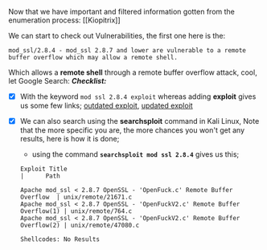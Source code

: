 Now that we have important and filtered information gotten from the enumeration process: [[Kiopitrix]]

We can start to check out Vulnerabilities, the first one here is the:
```
mod_ssl/2.8.4 - mod_ssl 2.8.7 and lower are vulnerable to a remote buffer overflow which may allow a remote shell.
```

Which allows a **remote shell** through a remote buffer overflow attack, cool, let Google Search:
***Checklist:***

- [x] With the keyword `mod ssl 2.8.4 exploit` whereas adding **exploit** gives us some few links; [outdated exploit](https://www.exploit-db.com/exploits/764), [updated exploit](https://github.com/heltonWernik/OpenLuck) 
- [x] We can also search using the **searchsploit** command in Kali Linux, Note that the more specific you are, the more chances you won't get any results, here is how it is done; 
	- using the command **`searchsploit mod ssl 2.8.4`** gives us this;
	```shell
	Exploit Title                                                         |      Path
	
	Apache mod_ssl < 2.8.7 OpenSSL - 'OpenFuck.c' Remote Buffer Overflow  | unix/remote/21671.c
	Apache mod_ssl < 2.8.7 OpenSSL - 'OpenFuckV2.c' Remote Buffer Overflow(1) | unix/remote/764.c
	Apache mod_ssl < 2.8.7 OpenSSL - 'OpenFuckV2.c' Remote Buffer Overflow(2) | unix/remote/47080.c
	
	Shellcodes: No Results
	```



